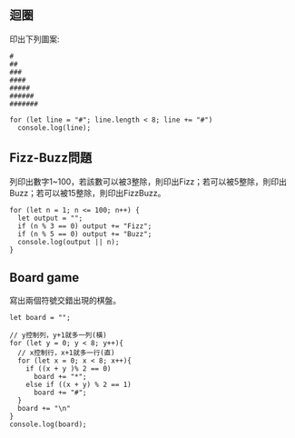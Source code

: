 ## 迴圈
印出下列圖案:
```
#
##
###
####
#####
######
#######
```
```
for (let line = "#"; line.length < 8; line += "#")
  console.log(line);
```
## Fizz-Buzz問題
列印出數字1~100，若該數可以被3整除，則印出Fizz；若可以被5整除，則印出Buzz；若可以被15整除，則印出FizzBuzz。
```
for (let n = 1; n <= 100; n++) {
  let output = "";
  if (n % 3 == 0) output += "Fizz";
  if (n % 5 == 0) output += "Buzz";
  console.log(output || n);
}
```

## Board game
寫出兩個符號交錯出現的棋盤。
```
let board = "";

// y控制列，y+1就多一列(橫)
for (let y = 0; y < 8; y++){
  // x控制行，x+1就多一行(直)
  for (let x = 0; x < 8; x++){
  	if ((x + y )% 2 == 0)
      board += "*";
    else if ((x + y) % 2 == 1)
      board += "#";
  }
  board += "\n"
}
console.log(board);
```
